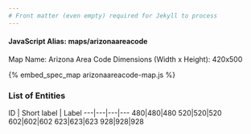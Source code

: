 ```yaml
---
# Front matter (even empty) required for Jekyll to process
---
```


#### JavaScript Alias: maps/arizonaareacode

Map Name: Arizona Area Code
Dimensions (Width x Height): 420x500



{% embed_spec_map arizonaareacode-map.js %}

### List of Entities

ID | Short label | Label
---|---|---|---
480|480|480
520|520|520
602|602|602
623|623|623
928|928|928

